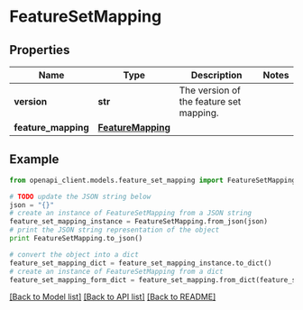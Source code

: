 # FeatureSetMapping


## Properties

Name | Type | Description | Notes
------------ | ------------- | ------------- | -------------
**version** | **str** | The version of the feature set mapping. | 
**feature_mapping** | [**FeatureMapping**](FeatureMapping.md) |  | 

## Example

```python
from openapi_client.models.feature_set_mapping import FeatureSetMapping

# TODO update the JSON string below
json = "{}"
# create an instance of FeatureSetMapping from a JSON string
feature_set_mapping_instance = FeatureSetMapping.from_json(json)
# print the JSON string representation of the object
print FeatureSetMapping.to_json()

# convert the object into a dict
feature_set_mapping_dict = feature_set_mapping_instance.to_dict()
# create an instance of FeatureSetMapping from a dict
feature_set_mapping_form_dict = feature_set_mapping.from_dict(feature_set_mapping_dict)
```
[[Back to Model list]](../README.md#documentation-for-models) [[Back to API list]](../README.md#documentation-for-api-endpoints) [[Back to README]](../README.md)


